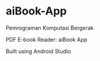 # aiBook-App

Pemrograman Komputasi Bergerak

PDF E-book Reader: aiBook App

Built using Android Studio
